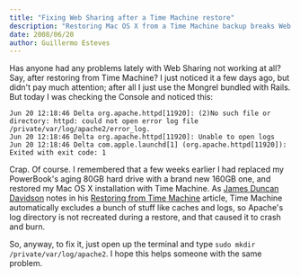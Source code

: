 ```yaml
---
title: "Fixing Web Sharing after a Time Machine restore"
description: "Restoring Mac OS X from a Time Machine backup breaks Web Sharing. Here’s how to fix it."
date: 2008/06/20
author: Guillermo Esteves
---
```


Has anyone had any problems lately with Web Sharing not working at all? Say, after restoring from Time Machine? I just noticed it a few days ago, but didn't pay much attention; after all I just use the Mongrel bundled with Rails. But today I was checking the Console and noticed this:

    Jun 20 12:18:46 Delta org.apache.httpd[11920]: (2)No such file or directory: httpd: could not open error log file /private/var/log/apache2/error_log.
    Jun 20 12:18:46 Delta org.apache.httpd[11920]: Unable to open logs
    Jun 20 12:18:46 Delta com.apple.launchd[1] (org.apache.httpd[11920]): Exited with exit code: 1

Crap. Of course. I remembered that a few weeks earlier I had replaced my PowerBook's aging 80GB hard drive with a brand new 160GB one, and restored my Mac OS X installation with Time Machine. As [James Duncan Davidson](http://duncandavidson.com) notes in his [Restoring from Time Machine](http://duncandavidson.com/2008/01/restoring-from-time-machine.html) article, Time Machine automatically excludes a bunch of stuff like caches and logs, so Apache's log directory is not recreated during a restore, and that caused it to crash and burn.

So, anyway, to fix it, just open up the terminal and type `sudo mkdir /private/var/log/apache2`. I hope this helps someone with the same problem.
